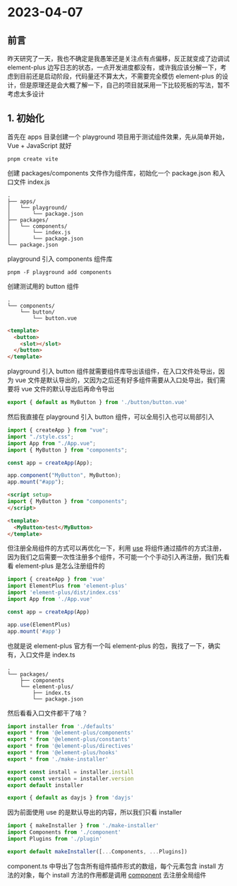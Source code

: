 # 2023-04-07

## 前言

昨天研究了一天，我也不确定是我愚笨还是关注点有点偏移，反正就变成了边调试 element-plus 边写日志的状态，一点开发进度都没有，或许我应该分解一下，考虑到目前还是启动阶段，代码量还不算太大，不需要完全模仿 element-plus 的设计，但是原理还是会大概了解一下，自己的项目就采用一下比较死板的写法，暂不考虑太多设计

## 1. 初始化

首先在 apps 目录创建一个 playground 项目用于测试组件效果，先从简单开始，Vue + JavaScript 就好

```shell
pnpm create vite
```

创建 packages/components 文件作为组件库，初始化一个 package.json 和入口文件 index.js

```
.
├── apps/
│   └── playground/
│       └── package.json
├── packages/
│   └── components/
│       └── index.js
│       └── package.json
└── package.json
```

playground 引入 components 组件库

```shell
pnpm -F playground add components
```

创建测试用的 button 组件

```
.
└── components/
    └── button/
        └── button.vue
```

```html
<template>
  <button>
    <slot></slot>
  </button>
</template>
```

playground 引入 button 组件就需要组件库导出该组件，在入口文件处导出，因为 vue 文件是默认导出的，又因为之后还有好多组件需要从入口处导出，我们需要将 vue 文件的默认导出后再命令导出

```javascript
export { default as MyButton } from './button/button.vue'
```

然后我直接在 playground 引入 button 组件，可以全局引入也可以局部引入

```javascript
import { createApp } from "vue";
import "./style.css";
import App from "./App.vue";
import { MyButton } from "components";

const app = createApp(App);

app.component("MyButton", MyButton);
app.mount("#app"); 
```

```html
<script setup>
import { MyButton } from "components";
</script>

<template>
  <MyButton>test</MyButton>
</template>
```

但注册全局组件的方式可以再优化一下，利用 [use](https://cn.vuejs.org/api/application.html#app-use) 将组件通过插件的方式注册，因为我们之后需要一次性注册多个组件，不可能一个个手动引入再注册，我们先看看 element-plus 是怎么注册组件的

```javascript
import { createApp } from 'vue'
import ElementPlus from 'element-plus'
import 'element-plus/dist/index.css'
import App from './App.vue'

const app = createApp(App)

app.use(ElementPlus)
app.mount('#app')
```

也就是说 element-plus 官方有一个叫 element-plus 的包，我找了一下，确实有，入口文件是 index.ts

```
.
└── packages/
    ├── components
    └── element-plus/
        ├── index.ts
        └── package.json
```

然后看看入口文件都干了啥？

```javascript
import installer from './defaults'
export * from '@element-plus/components'
export * from '@element-plus/constants'
export * from '@element-plus/directives'
export * from '@element-plus/hooks'
export * from './make-installer'

export const install = installer.install
export const version = installer.version
export default installer

export { default as dayjs } from 'dayjs'
```

因为前面使用 use 的是默认导出的内容，所以我们只看 installer

```javascript
import { makeInstaller } from './make-installer'
import Components from './component'
import Plugins from './plugin'

export default makeInstaller([...Components, ...Plugins])
```

component.ts 中导出了包含所有组件插件形式的数组，每个元素包含 install 方法的对象，每个 install 方法的作用都是调用 [component](https://cn.vuejs.org/api/application.html#app-component) 去注册全局组件
